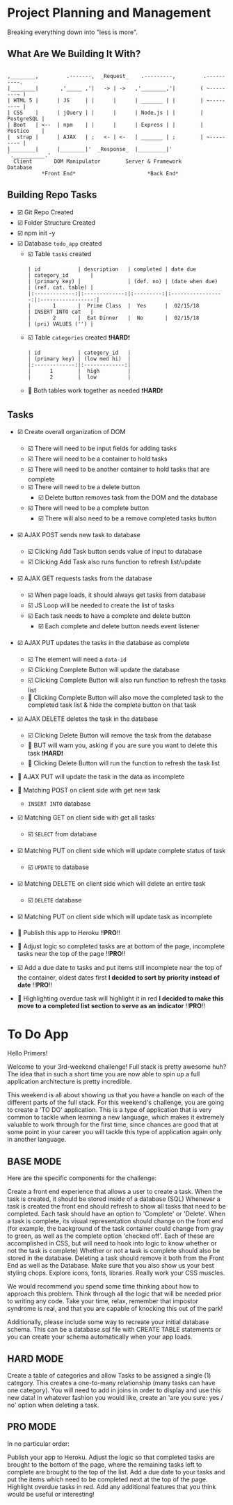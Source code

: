 # Project Planning and Management
Breaking everything down into "less is more".

## What Are We Building It With?
```
                             
,________,         .-------,  _Request_    .---------,         .----------.
|________|       ,'_____ ,'|   -> | ->   ,'________,'|        ( ~--------~ )
| HTML 5 |      | JS     | |      |      | _______ | |        | ~--------~ |
| CSS    |      | jQuery | |      |      | Node.js | |        | PostgreSQL |
| Boot   | <--  | npm    | |      |      | Express | |        | Postico    |        
|  strap |      | AJAX   | ;   <- | <-   | _______ | ;        | ~--------~ |
|________|      |________|'  _Response_  |_________|'         `.__________.'
  Client       DOM Manipulator        Server & Framework          Database
           *Front End*                       *Back End*              
```

## Building Repo Tasks
- :ballot_box_with_check: Git Repo Created
- :ballot_box_with_check: Folder Structure Created
- :ballot_box_with_check: npm init -y
- :ballot_box_with_check: Database `todo_app` created
  - :ballot_box_with_check: Table `tasks` created
    ```
    | id            | description   | completed | date due          | category_id       |
    | (primary key) |               | (def. no) | (date when due)   | (ref. cat. table) |
    |:-------------:|:-------------:|:---------:|:-----------------:|:-----------------:|
    |       1       |  Prime Class  |  Yes      |  02/15/18         | INSERT INTO cat   |
    |       2       |  Eat Dinner   |  No       |  02/15/18         | (pri) VALUES ('') |
    ```
  - :ballot_box_with_check: Table `categories` created :heavy_exclamation_mark:**HARD**:heavy_exclamation_mark:
    ```
    | id            | category_id   |
    | (primary key) | (low med hi)  |
    |:-------------:|:-------------:|
    |      1        |  high         |
    |      2        |  low          |
    ```
  - :black_square_button: Both tables work together as needed :heavy_exclamation_mark:**HARD**:heavy_exclamation_mark:

## Tasks
- :ballot_box_with_check: Create overall organization of DOM
  - :ballot_box_with_check: There will need to be input fields for adding tasks
  - :ballot_box_with_check: There will need to be a container to hold tasks
  - :ballot_box_with_check: There will need to be another container to hold tasks that are complete
  - :ballot_box_with_check: There will need to be a delete button
    - :ballot_box_with_check: Delete button removes task from the DOM and the database
  - :ballot_box_with_check: There will need to be a complete button 
    - :ballot_box_with_check: There will also need to be a remove completed tasks button

- :ballot_box_with_check: AJAX POST sends new task to database
  - :ballot_box_with_check: Clicking Add Task button sends value of input to database
  - :ballot_box_with_check: Clicking Add Task also runs function to refresh list/update
- :ballot_box_with_check: AJAX GET requests tasks from the database
  - :ballot_box_with_check: When page loads, it should always get tasks from database
  - :ballot_box_with_check: JS Loop will be needed to create the list of tasks
  - :ballot_box_with_check: Each task needs to have a complete and delete button
    - :ballot_box_with_check: Each complete and delete button needs event listener
- :ballot_box_with_check: AJAX PUT updates the tasks in the database as complete
  - :ballot_box_with_check: The element will need a `data-id`
  - :ballot_box_with_check: Clicking Complete Button will update the database
  - :ballot_box_with_check: Clicking Complete Button will also run function to refresh the tasks list
  - :black_square_button: Clicking Complete Button will also move the completed task to the completed task list & hide the complete button on that task
- :ballot_box_with_check: AJAX DELETE deletes the task in the database
  - :ballot_box_with_check: Clicking Delete Button will remove the task from the database
  - :black_square_button: BUT will warn you, asking if you are sure you want to delete this task :heavy_exclamation_mark:**HARD**:heavy_exclamation_mark:
  - :black_square_button: Clicking Delete Button will run the function to refresh the task list
- :black_square_button: AJAX PUT will update the task in the data as incomplete

- :black_square_button: Matching POST on client side with get new task
  - `INSERT INTO` database
- :ballot_box_with_check: Matching GET on client side with get all tasks
  - :ballot_box_with_check: `SELECT` from database
- :ballot_box_with_check: Matching PUT on client side which will update complete status of task
  - :ballot_box_with_check: `UPDATE` to database
- :ballot_box_with_check: Matching DELETE on client side which will delete an entire task
  - :ballot_box_with_check: `DELETE` database
- :ballot_box_with_check: Matching PUT on client side which will update task as incomplete

- :black_square_button: Publish this app to Heroku :bangbang:**PRO**:bangbang:
- :black_square_button: Adjust logic so completed tasks are at bottom of the page, incomplete tasks near the top of the page :bangbang:**PRO**:bangbang:
- :ballot_box_with_check: Add a due date to tasks and put items still incomplete near the top of the container, oldest dates first **I decided to sort by priority instead of date** :bangbang:**PRO**:bangbang:
- :black_square_button: Highlighting overdue task will highlight it in red **I decided to make this move to a completed list section to serve as an indicator** :bangbang:**PRO**:bangbang:

# To Do App
Hello Primers!

Welcome to your 3rd-weekend challenge! Full stack is pretty awesome huh? The idea that in such a short time you are now able to spin up a full application architecture is pretty incredible.

This weekend is all about showing us that you have a handle on each of the different parts of the full stack. For this weekend's challenge, you are going to create a 'TO DO' application. This is a type of application that is very common to tackle when learning a new language, which makes it extremely valuable to work through for the first time, since chances are good that at some point in your career you will tackle this type of application again only in another language.

## BASE MODE
Here are the specific components for the challenge:

Create a front end experience that allows a user to create a task.
When the task is created, it should be stored inside of a database (SQL)
Whenever a task is created the front end should refresh to show all tasks that need to be completed.
Each task should have an option to 'Complete' or 'Delete'.
When a task is complete, its visual representation should change on the front end (for example, the background of the task container could change from gray to green, as well as the complete option 'checked off'. Each of these are accomplished in CSS, but will need to hook into logic to know whether or not the task is complete)
Whether or not a task is complete should also be stored in the database.
Deleting a task should remove it both from the Front End as well as the Database.
Make sure that you also show us your best styling chops. Explore icons, fonts, libraries. Really work your CSS muscles.

We would recommend you spend some time thinking about how to approach this problem. Think through all the logic that will be needed prior to writing any code. Take your time, relax, remember that impostor syndrome is real, and that you are capable of knocking this out of the park!

Additionally, please include some way to recreate your initial database schema. This can be a database.sql file with CREATE TABLE statements or you can create your schema automatically when your app loads.

## HARD MODE
Create a table of categories and allow Tasks to be assigned a single (1) category. This creates a one-to-many relationship (many tasks can have one category). You will need to add in joins in order to display and use this new data!
In whatever fashion you would like, create an 'are you sure: yes / no' option when deleting a task.

## PRO MODE
In no particular order:

Publish your app to Heroku.
Adjust the logic so that completed tasks are brought to the bottom of the page, where the remaining tasks left to complete are brought to the top of the list.
Add a due date to your tasks and put the items which need to be completed next at the top of the page. Highlight overdue tasks in red.
Add any additional features that you think would be useful or interesting!